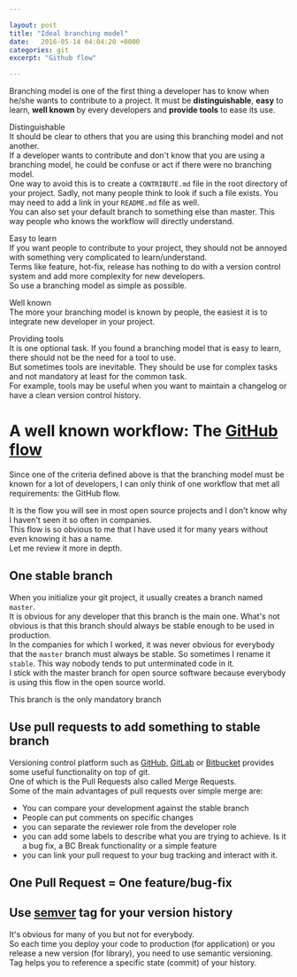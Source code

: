 ```yaml
---

layout: post
title: "Ideal branching model"
date:   2016-05-14 04:04:20 +0000
categories: git
excerpt: "Github flow"

---
```


Branching model is one of the first thing a developer has to know when
he/she wants to contribute to a project. It must be **distinguishable**,
**easy** to learn, **well known** by every developers and
**provide tools** to ease its use.

Distinguishable  
It should be clear to others that you are using this branching model and
not another.  
If a developer wants to contribute and don't know that you are using a
branching model, he could be confuse or act if there were no branching
model.  
One way to avoid this is to create a `CONTRIBUTE.md` file in the root
directory of your project. Sadly, not many people think to look if such
a file exists. You may need to add a link in your `README.md` file as 
well.  
You can also set your default branch to something else than master. This
way people who knows the workflow will directly understand.

Easy to learn  
If you want people to contribute to your project, they should not be
annoyed with something very complicated to learn/understand.  
Terms like feature, hot-fix, release has nothing to do with a version
control system and add more complexity for new developers.  
So use a branching model as simple as possible.

Well known  
The more your branching model is known by people, the easiest it is to 
integrate new developer in your project.

Providing tools  
It is one optional task. If you found a branching model that is easy to 
learn, there should not be the need for a tool to use.  
But sometimes tools are inevitable. They should be use for complex tasks
and not mandatory at least for the common task.  
For example, tools may be useful when you want to maintain a changelog
or have a clean version control history.

# A well known workflow: The [GitHub flow](http://scottchacon.com/2011/08/31/github-flow.html)

Since one of the criteria defined above is that the branching model must
be known for a lot of developers,
I can only think of one workflow that met all requirements: the GitHub
flow.

It is the flow you will see in most open source projects and I don't
know why I haven't seen it so often in companies.  
This flow is so obvious to me that I have used it for many years without
even knowing it has a name.  
Let me review it more in depth.

## One stable branch

When you initialize your git project, it usually creates a branch named
`master`.  
It is obvious for any developer that this branch is the main one. What's
not obvious is that this branch should always be stable enough to be
used in production.  
In the companies for which I worked, it was never obvious for everybody
that the `master` branch must always be stable. So sometimes I rename it
`stable`. This way nobody tends to put unterminated code in it.  
I stick with the master branch for open source software because
 everybody is using this flow in the open source world.
 
This branch is the only mandatory branch

## Use pull requests to add something to stable branch

Versioning control platform such as [GitHub](httpd://github.com/),
[GitLab](https://about.gitlab.com/) or [Bitbucket](https://bitbucket.org/)
provides some useful functionality on top of git.  
One of which is the Pull Requests also called Merge Requests.  
Some of the main advantages of pull requests over simple merge are:
- You can compare your development against the stable branch
- People can put comments on specific changes
- you can separate the reviewer role from the developer role
- you can add some labels to describe what you are trying to achieve.
Is it a bug fix, a BC Break functionality or a simple feature
- you can link your pull request to your bug tracking and interact with
it.

## One Pull Request = One feature/bug-fix



## Use [semver](http://semver.org/) tag for your version history 

It's obvious for many of you but not for everybody.  
So each time you deploy your code to production (for application) or you release a new version (for library), you need to use semantic versioning.  
Tag helps you to reference a specific state (commit) of your history.

